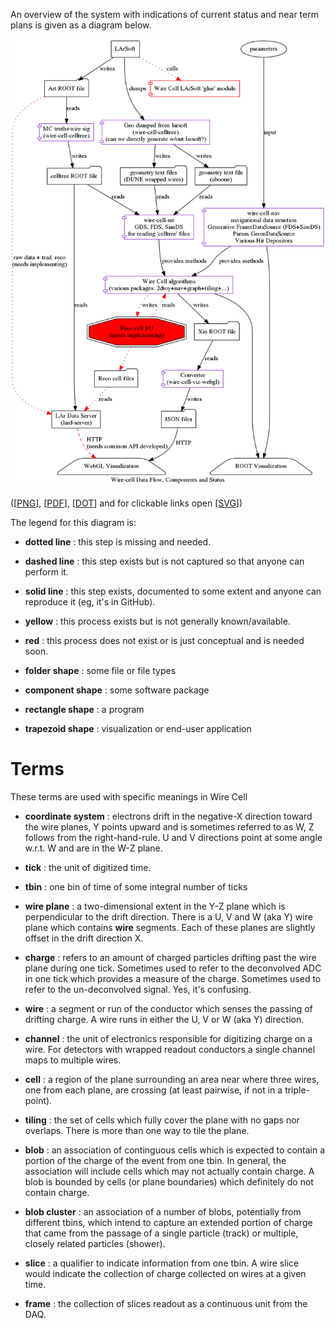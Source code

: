 An overview of the system with indications of current status and near
term plans is given as a diagram below.

![ecosystem](../img/ecosystem-data.png)


([[PNG](../img/ecosystem-data.png)], [[PDF](../img/ecosystem-data.pdf)], [[DOT](../img/ecosystem-data.dot)] and for clickable links open [[SVG](../img/ecosystem-data.svg)])



The legend for this diagram is:

- **dotted line**
:   this step is missing and needed.

- **dashed line**
:   this step exists but is not captured so that anyone can perform it.

- **solid line**
:   this step exists, documented to some extent and anyone can reproduce it (eg, it's in GitHub).

- **yellow**
:   this process exists but is not generally known/available.

- **red**
:   this process does not exist or is just conceptual and is needed soon.

- **folder shape**
:   some file or file types

- **component shape**
:   some software package

- **rectangle shape**
:   a program

- **trapezoid shape**
:   visualization or end-user application

# <a name="terms"></a>Terms

These terms are used with specific meanings in Wire Cell

- **coordinate system**
: electrons drift in the negative-X direction toward the wire planes, Y points upward and is sometimes referred to as W, Z follows from the right-hand-rule.  U and V directions point at some angle w.r.t. W and are in the W-Z plane.

- **tick**
: the unit of digitized time.

- **tbin**
: one bin of time of some integral number of ticks

- **wire plane**
: a two-dimensional extent in the Y-Z plane which is perpendicular to the drift direction.  There is a U, V and W (aka Y) wire plane which contains **wire** segments.  Each of these planes are slightly offset in the drift direction X.

- **charge**
: refers to an amount of charged particles drifting past the wire plane during one tick.  Sometimes used to refer to the deconvolved ADC in one tick which provides a measure of the charge.  Sometimes used to refer to the un-deconvolved signal.  Yes, it's confusing. 

- **wire**
: a segment or run of the conductor which senses the passing of drifting charge.  A wire runs in either the U, V or W (aka Y) direction.

- **channel**
: the unit of electronics responsible for digitizing charge on a wire.  For detectors with wrapped readout conductors a single channel maps to multiple wires.

- **cell**
: a region of the plane surrounding an area near where three wires, one from each plane, are crossing (at least pairwise, if not in a triple-point).

- **tiling**
: the set of cells which fully cover the plane with no gaps nor overlaps.  There is more than one way to tile the plane.

- **blob**
: an association of continguous cells which is expected to contain a portion of the charge of the event from one tbin.  In general, the association will include cells which may not actually contain charge.  A blob is bounded by cells (or plane boundaries) which definitely do not contain charge.

- **blob cluster**
: an association of a number of blobs, potentially from different tbins, which intend to capture an extended portion of charge that came from the passage of a single particle (track) or multiple, closely related particles (shower).

- **slice**
: a qualifier to indicate information from one tbin.  A wire slice would indicate the collection of charge collected on wires at a given time.

- **frame**
: the collection of slices readout as a continuous unit from the DAQ. 
